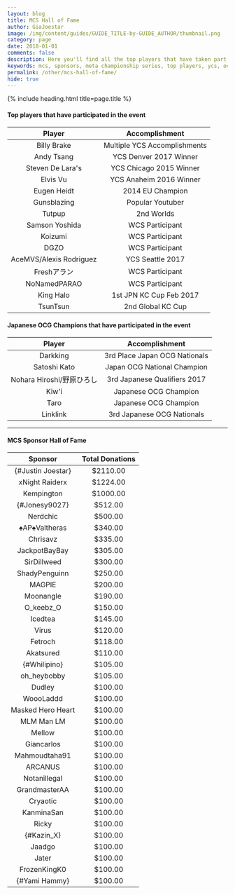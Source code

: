 ```yaml
---
layout: blog
title: MCS Hall of Fame
author: GiaJoestar
image: /img/content/guides/GUIDE_TITLE-by-GUIDE_AUTHOR/thumbnail.png
category: page
date: 2018-01-01
comments: false
description: Here you'll find all the top players that have taken part in an MCS as well as all the sponsors!
keywords: mcs, sponsors, meta championship series, top players, ycs, ocg
permalink: /other/mcs-hall-of-fame/
hide: true
---
```


{% include heading.html title=page.title %}

#### Top players that have participated in the event

| Player | Accomplishment | 
|:----------:|:----------:|
| Billy Brake | Multiple YCS Accomplishments |
| Andy Tsang | YCS Denver 2017 Winner |
| Steven De Lara's | YCS Chicago 2015 Winner |
| Elvis Vu | YCS Anaheim 2016 Winner |
| Eugen Heidt | 2014 EU Champion |
| Gunsblazing | Popular Youtuber |
| Tutpup | 2nd Worlds |
| Samson Yoshida | WCS Participant |
| Koizumi | WCS Participant |
| DGZO | WCS Participant |
| AceMVS/Alexis Rodriguez | YCS Seattle 2017 |
| Freshアラン | WCS Participant |
| NoNamedPARAO| WCS Participant |
| King Halo | 1st JPN KC Cup Feb 2017|
| TsunTsun | 2nd Global KC Cup |

#### Japanese OCG Champions that have participated in the event

| Player | Accomplishment | 
|:----------:|:----------:|
| Darkking | 3rd Place Japan OCG Nationals |
| Satoshi Kato | Japan OCG National Champion |
| Nohara Hiroshi/野原ひろし | 3rd Japanese Qualifiers 2017 |
| Kiw'i | Japanese OCG Champion |
| Taro | Japanese OCG Champion |
| Linklink | 3rd Japanese OCG Nationals |

---

#### MCS Sponsor Hall of Fame

| Sponsor | Total Donations |
|:-:|:-:|
| {#Justin Joestar} | $2110.00 |
| xNight Raiderx | $1224.00 |
| Kempington | $1000.00 |
| {#Jonesy9027} | $512.00 |
| Nerdchic | $500.00 |
| ♠AP♠Valtheras | $340.00 |
| Chrisavz | $335.00 |
| JackpotBayBay | $305.00 |
| SirDillweed | $300.00 |
| ShadyPenguinn | $250.00 |
| MAGPIE | $200.00 |
| Moonangle | $190.00 |
| O_keebz_O | $150.00 |
| Icedtea | $145.00 |
| Virus | $120.00 |
| Fetroch | $118.00 |
| Akatsured | $110.00 |
| {#Whilipino} | $105.00 |
| oh_heybobby | $105.00 |
| Dudley | $100.00 |
| WoooLaddd | $100.00 |
| Masked Hero Heart | $100.00 |
| MLM Man LM | $100.00 |
| Mellow | $100.00 |
| Giancarlos | $100.00 |
| Mahmoudtaha91 | $100.00 |
| ARCANUS | $100.00 |
| Notanillegal | $100.00 |
| GrandmasterAA | $100.00 |
| Cryaotic | $100.00 |
| KanminaSan | $100.00 |
| Ricky | $100.00 |
| {#Kazin_X} | $100.00 |
| Jaadgo | $100.00 |
| Jater | $100.00 |
| FrozenKingK0 | $100.00 |
| {#Yami Hammy} | $100.00 |

<!--

### Past MCS Champions!

| Player | Tournament | 
|--|--|
| Champ 1 | Meta Championship 1 |
| Champ 2 | Meta Championship 2 |
-->
